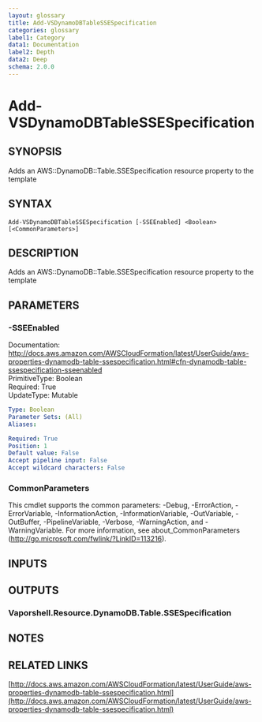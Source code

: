 ```yaml
---
layout: glossary
title: Add-VSDynamoDBTableSSESpecification
categories: glossary
label1: Category
data1: Documentation
label2: Depth
data2: Deep
schema: 2.0.0
---
```


# Add-VSDynamoDBTableSSESpecification

## SYNOPSIS
Adds an AWS::DynamoDB::Table.SSESpecification resource property to the template

## SYNTAX

```
Add-VSDynamoDBTableSSESpecification [-SSEEnabled] <Boolean> [<CommonParameters>]
```

## DESCRIPTION
Adds an AWS::DynamoDB::Table.SSESpecification resource property to the template

## PARAMETERS

### -SSEEnabled
Documentation: http://docs.aws.amazon.com/AWSCloudFormation/latest/UserGuide/aws-properties-dynamodb-table-ssespecification.html#cfn-dynamodb-table-ssespecification-sseenabled    
PrimitiveType: Boolean    
Required: True    
UpdateType: Mutable

```yaml
Type: Boolean
Parameter Sets: (All)
Aliases:

Required: True
Position: 1
Default value: False
Accept pipeline input: False
Accept wildcard characters: False
```

### CommonParameters
This cmdlet supports the common parameters: -Debug, -ErrorAction, -ErrorVariable, -InformationAction, -InformationVariable, -OutVariable, -OutBuffer, -PipelineVariable, -Verbose, -WarningAction, and -WarningVariable.
For more information, see about_CommonParameters (http://go.microsoft.com/fwlink/?LinkID=113216).

## INPUTS

## OUTPUTS

### Vaporshell.Resource.DynamoDB.Table.SSESpecification

## NOTES

## RELATED LINKS

[http://docs.aws.amazon.com/AWSCloudFormation/latest/UserGuide/aws-properties-dynamodb-table-ssespecification.html](http://docs.aws.amazon.com/AWSCloudFormation/latest/UserGuide/aws-properties-dynamodb-table-ssespecification.html)

